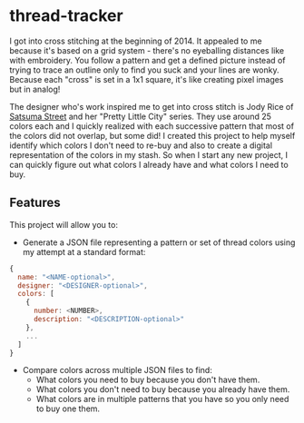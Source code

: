 # thread-tracker

I got into cross stitching at the beginning of 2014.  It appealed to me because it's based on a grid system - there's no eyeballing distances like with embroidery.  You follow a pattern and get a defined picture instead of trying to trace an outline only to find you suck and your lines are wonky.  Because each "cross" is set in a 1x1 square, it's like creating pixel images but in analog!

The designer who's work inspired me to get into cross stitch is Jody Rice of [Satsuma Street](https://www.etsy.com/shop/satsumastreet) and her "Pretty Little City" series.  They use around 25 colors each and I quickly realized with each successive pattern that most of the colors did not overlap, but some did!  I created this project to help myself identify which colors I don't need to re-buy and also to create a digital representation of the colors in my stash.  So when I start any new project, I can quickly figure out what colors I already have and what colors I need to buy.

## Features

This project will allow you to:

* Generate a JSON file representing a pattern or set of thread colors using my attempt at a standard format:

```javascript
{
  name: "<NAME-optional>",
  designer: "<DESIGNER-optional>",
  colors: [
    {
      number: <NUMBER>,
      description: "<DESCRIPTION-optional>"
    },
    ...
  ]
}
```

* Compare colors across multiple JSON files to find:
  * What colors you need to buy because you don't have them.
  * What colors you don't need to buy because you already have them.
  * What colors are in multiple patterns that you have so you only need to buy one them.
